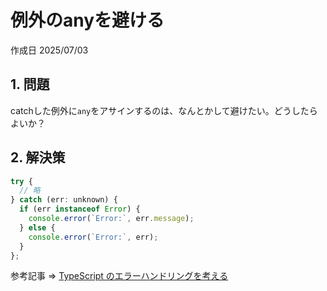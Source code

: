 # 例外のanyを避ける

作成日 2025/07/03

## 1. 問題

catchした例外に`any`をアサインするのは、なんとかして避けたい。どうしたらよいか？

## 2. 解決策

```javascript
try {
  // 略
} catch (err: unknown) {
  if (err instanceof Error) {
    console.error(`Error:`, err.message);
  } else {
    console.error(`Error:`, err);
  }
};
```

参考記事 => [TypeScript のエラーハンドリングを考える](https://qiita.com/frozenbonito/items/e708dfb3ab7c1fd3824d)
